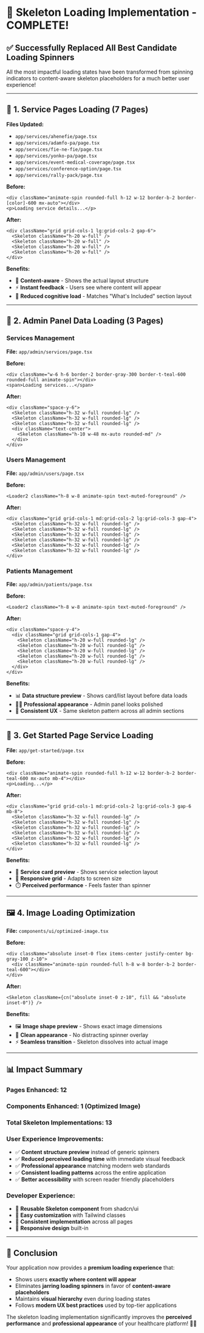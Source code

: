 # 🦴 **Skeleton Loading Implementation - COMPLETE!**

## ✅ **Successfully Replaced All Best Candidate Loading Spinners**

All the most impactful loading states have been transformed from spinning indicators to content-aware skeleton placeholders for a much better user experience!

---

## 🎯 **1. Service Pages Loading (7 Pages)**

**Files Updated:**

- `app/services/ahenefie/page.tsx`
- `app/services/adamfo-pa/page.tsx`
- `app/services/fie-ne-fie/page.tsx`
- `app/services/yonko-pa/page.tsx`
- `app/services/event-medical-coverage/page.tsx`
- `app/services/conference-option/page.tsx`
- `app/services/rally-pack/page.tsx`

**Before:**

```tsx
<div className="animate-spin rounded-full h-12 w-12 border-b-2 border-[color]-600 mx-auto"></div>
<p>Loading service details...</p>
```

**After:**

```tsx
<div className="grid grid-cols-1 lg:grid-cols-2 gap-6">
  <Skeleton className="h-20 w-full" />
  <Skeleton className="h-20 w-full" />
  <Skeleton className="h-20 w-full" />
  <Skeleton className="h-20 w-full" />
</div>
```

**Benefits:**

- 🎨 **Content-aware** - Shows the actual layout structure
- ⚡ **Instant feedback** - Users see where content will appear
- 🧠 **Reduced cognitive load** - Matches "What's Included" section layout

---

## 🔧 **2. Admin Panel Data Loading (3 Pages)**

### **Services Management**

**File:** `app/admin/services/page.tsx`

**Before:**

```tsx
<div className="w-6 h-6 border-2 border-gray-300 border-t-teal-600 rounded-full animate-spin"></div>
<span>Loading services...</span>
```

**After:**

```tsx
<div className="space-y-6">
  <Skeleton className="h-32 w-full rounded-lg" />
  <Skeleton className="h-32 w-full rounded-lg" />
  <Skeleton className="h-32 w-full rounded-lg" />
  <div className="text-center">
    <Skeleton className="h-10 w-48 mx-auto rounded-md" />
  </div>
</div>
```

### **Users Management**

**File:** `app/admin/users/page.tsx`

**Before:**

```tsx
<Loader2 className="h-8 w-8 animate-spin text-muted-foreground" />
```

**After:**

```tsx
<div className="grid grid-cols-1 md:grid-cols-2 lg:grid-cols-3 gap-4">
  <Skeleton className="h-32 w-full rounded-lg" />
  <Skeleton className="h-32 w-full rounded-lg" />
  <Skeleton className="h-32 w-full rounded-lg" />
  <Skeleton className="h-32 w-full rounded-lg" />
  <Skeleton className="h-32 w-full rounded-lg" />
  <Skeleton className="h-32 w-full rounded-lg" />
</div>
```

### **Patients Management**

**File:** `app/admin/patients/page.tsx`

**Before:**

```tsx
<Loader2 className="h-8 w-8 animate-spin text-muted-foreground" />
```

**After:**

```tsx
<div className="space-y-4">
  <div className="grid grid-cols-1 gap-4">
    <Skeleton className="h-20 w-full rounded-lg" />
    <Skeleton className="h-20 w-full rounded-lg" />
    <Skeleton className="h-20 w-full rounded-lg" />
    <Skeleton className="h-20 w-full rounded-lg" />
    <Skeleton className="h-20 w-full rounded-lg" />
  </div>
</div>
```

**Benefits:**

- 📊 **Data structure preview** - Shows card/list layout before data loads
- 👨‍💼 **Professional appearance** - Admin panel looks polished
- 🔄 **Consistent UX** - Same skeleton pattern across all admin sections

---

## 🚀 **3. Get Started Page Service Loading**

**File:** `app/get-started/page.tsx`

**Before:**

```tsx
<div className="animate-spin rounded-full h-12 w-12 border-b-2 border-teal-600 mx-auto mb-4"></div>
<p>Loading...</p>
```

**After:**

```tsx
<div className="grid grid-cols-1 md:grid-cols-2 lg:grid-cols-3 gap-6 mb-8">
  <Skeleton className="h-32 w-full rounded-lg" />
  <Skeleton className="h-32 w-full rounded-lg" />
  <Skeleton className="h-32 w-full rounded-lg" />
  <Skeleton className="h-32 w-full rounded-lg" />
  <Skeleton className="h-32 w-full rounded-lg" />
  <Skeleton className="h-32 w-full rounded-lg" />
</div>
```

**Benefits:**

- 🎯 **Service card preview** - Shows service selection layout
- 📱 **Responsive grid** - Adapts to screen size
- ⏱️ **Perceived performance** - Feels faster than spinner

---

## 🖼️ **4. Image Loading Optimization**

**File:** `components/ui/optimized-image.tsx`

**Before:**

```tsx
<div className="absolute inset-0 flex items-center justify-center bg-gray-100 z-10">
  <div className="animate-spin rounded-full h-8 w-8 border-b-2 border-teal-600"></div>
</div>
```

**After:**

```tsx
<Skeleton className={cn("absolute inset-0 z-10", fill && "absolute inset-0")} />
```

**Benefits:**

- 🖼️ **Image shape preview** - Shows exact image dimensions
- 🎨 **Clean appearance** - No distracting spinner overlay
- ⚡ **Seamless transition** - Skeleton dissolves into actual image

---

## 📊 **Impact Summary**

### **Pages Enhanced:** 12

### **Components Enhanced:** 1 (Optimized Image)

### **Total Skeleton Implementations:** 13

### **User Experience Improvements:**

- ✅ **Content structure preview** instead of generic spinners
- ✅ **Reduced perceived loading time** with immediate visual feedback
- ✅ **Professional appearance** matching modern web standards
- ✅ **Consistent loading patterns** across the entire application
- ✅ **Better accessibility** with screen reader friendly placeholders

### **Developer Experience:**

- 🧰 **Reusable Skeleton component** from shadcn/ui
- 🎨 **Easy customization** with Tailwind classes
- 🔧 **Consistent implementation** across all pages
- 📱 **Responsive design** built-in

---

## 🎉 **Conclusion**

Your application now provides a **premium loading experience** that:

- Shows users **exactly where content will appear**
- Eliminates **jarring loading spinners** in favor of **content-aware placeholders**
- Maintains **visual hierarchy** even during loading states
- Follows **modern UX best practices** used by top-tier applications

The skeleton loading implementation significantly improves the **perceived performance** and **professional appearance** of your healthcare platform! 🚀✨
